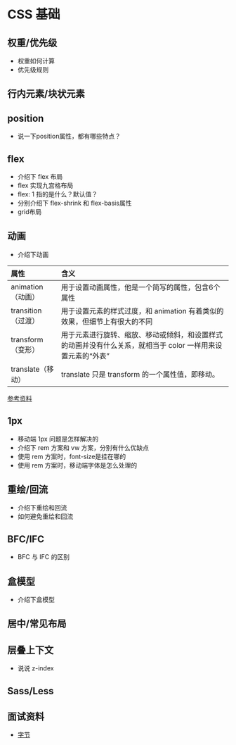 # CSS 基础

## 权重/优先级

- 权重如何计算
- 优先级规则

## 行内元素/块状元素

## position

- 说一下position属性，都有哪些特点？

## flex

- 介绍下 flex 布局
- flex 实现九宫格布局
- flex: 1 指的是什么？默认值？
- 分别介绍下 flex-shrink 和 flex-basis属性
- grid布局

## 动画

- 介绍下动画

| 属性               | 含义                                                                                                        |
| :----------------- | :---------------------------------------------------------------------------------------------------------- |
| animation（动画）  | 用于设置动画属性，他是一个简写的属性，包含6个属性                                                           |
| transition（过渡） | 用于设置元素的样式过度，和 animation 有着类似的效果，但细节上有很大的不同                                   |
| transform（变形）  | 用于元素进行旋转、缩放、移动或倾斜，和设置样式的动画并没有什么关系，就相当于 color 一样用来设置元素的“外表” |
| translate（移动）  | translate 只是 transform 的一个属性值，即移动。                                                             |

[参考资料](https://juejin.cn/post/6844903615920898056#heading-2)

## 1px

- 移动端 1px 问题是怎样解决的
- 介绍下 rem 方案和 vw 方案，分别有什么优缺点
- 使用 rem 方案时，font-size是挂在哪的
- 使用 rem 方案时，移动端字体是怎么处理的

## 重绘/回流

- 介绍下重绘和回流
- 如何避免重绘和回流

## BFC/IFC

- BFC 与 IFC 的区别

## 盒模型

- 介绍下盒模型

  <!-- - 标准盒模型（W3C） -->
  <!-- - 怪异盒模型（IE） -->

## 居中/常见布局

## 层叠上下文

- 说说 z-index

## Sass/Less

## 面试资料

- [字节](https://juejin.cn/post/6936913689115099143#heading-30)
